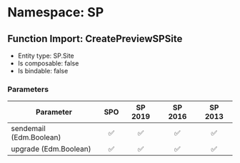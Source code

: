 # Namespace: SP

## Function Import: CreatePreviewSPSite

- Entity type: SP.Site
- Is composable: false
- Is bindable: false

### Parameters

Parameter | SPO | SP 2019 | SP 2016 | SP 2013
----------|:---:|:-------:|:-------:|:-------:
sendemail (Edm.Boolean) | ✅ | ✅ | ✅ | ✅
upgrade (Edm.Boolean) | ✅ | ✅ | ✅ | ✅